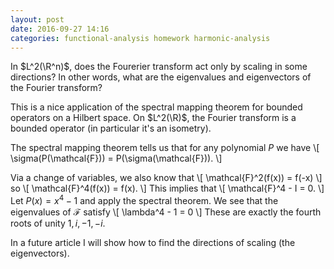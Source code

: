 ```yaml
---
layout: post
date: 2016-09-27 14:16
categories: functional-analysis homework harmonic-analysis
---
```

In $L^2(\R^n)$, does the Fourerier transform act only by scaling in some directions? In other words, what are the eigenvalues and eigenvectors of the Fourier transform?

This is a nice application of the spectral mapping theorem for bounded operators on a Hilbert space. On $L^2(\R)$, the Fourier transform is a bounded operator (in particular it's an isometry). 

The spectral mapping theorem tells us that for any polynomial $P$ we have
\\[
	\sigma(P(\mathcal{F})) = P(\sigma(\mathcal{F})).
\\]

Via a change of variables, we also know that
\\[
	\mathcal{F}^2(f(x)) = f(-x)
\\]
so
\\[
	\mathcal{F}^4(f(x)) = f(x).
\\]
This implies that
\\[
	\mathcal{F}^4 - I = 0.
\\]
Let $P(x) = x^4 - 1$ and apply the spectral theorem. We see that the eigenvalues of $\mathcal{F}$ satisfy
\\[
	\lambda^4 - 1 = 0
\\]
These are exactly the fourth roots of unity $1, i, -1, -i$.

In a future article I will show how to find the directions of scaling (the eigenvectors).
